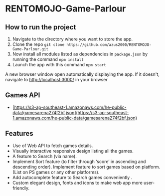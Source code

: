 # RENTOMOJO-Game-Parlour

## How to run the project 
1. Navigate to the directory where you want to store the app.
2. Clone the repo `git clone https://github.com/azus2000/RENTOMOJO-Game-Parlour.git`
3. Now install all modules listed as dependencies in `package.json` by running the command `npm install`
4. Launch the app with this command `npm start`

A new browser window open automatically displaying the app.  If it doesn't, navigate to [http://localhost:3000/](http://localhost:3000/) in your browser

## Games API

- [https://s3-ap-southeast-1.amazonaws.com/he-public-data/gamesarena274f2bf.json](https://s3-ap-southeast-1.amazonaws.com/he-public-data/gamesarena274f2bf.json)

## Features

- Use of Web API to fetch games details.
- Visually interactive responsive design listing all the games.
- A feature to Search (via name).
- Implement Sort feature (to filter through ‘score’ in ascending and descending order).
Implement feature to sort games based on platform.(List on PS games or any other
platforms).
- Add autocomplete feature to Search games conveniently .
- Custom elegant design, fonts and icons to make web app more user-friendly.

